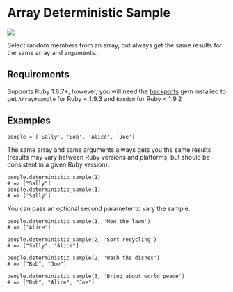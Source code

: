 # Array Deterministic Sample
[<img src="https://travis-ci.org/songkick/array_deterministic_sample.svg?branch=master">](https://travis-ci.org/songkick/array-deterministic-sample)

Select random members from an array, but always get the same results for the
same array and arguments.

## Requirements

Supports Ruby 1.8.7+, however, you will need the
[backports](https://rubygems.org/gems/backports) gem installed to get
`Array#sample` for Ruby < 1.9.3 and `Random` for Ruby < 1.9.2

## Examples

    people = ['Sally', 'Bob', 'Alice', 'Joe']

The same array and same arguments always gets you the same results (results may
vary between Ruby versions and platforms, but should be consistent in a given
Ruby version).

    people.deterministic_sample(1)
    # => ["Sally"]
    people.deterministic_sample(1)
    # => ["Sally"]

You can pass an optional second parameter to vary the sample.

    people.deterministic_sample(1, 'Mow the lawn')
    # => ["Alice"]

    people.deterministic_sample(2, 'Sort recycling')
    # => ["Sally", "Alice"]

    people.deterministic_sample(2, 'Wash the dishes')
    # => ["Bob", "Joe"]

    people.deterministic_sample(3, 'Bring about world peace')
    # => ["Bob", "Alice", "Joe"]
